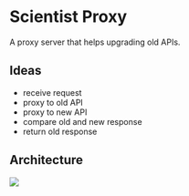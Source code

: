 # Scientist Proxy

A proxy server that helps upgrading old APIs.


## Ideas

* receive request
* proxy to old API
* proxy to new API
* compare old and new response
* return old response


## Architecture

![](http://i.imgur.com/BE4OIVB.png)
